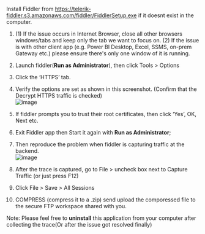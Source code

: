 Install Fiddler from https://telerik-fiddler.s3.amazonaws.com/fiddler/FiddlerSetup.exe if it doesnt exist in the computer. 
1. (1) If the issue occurs in Internet Browser, close all other browsers windows/tabs and keep only the tab we want to focus on.  (2) If the issue is with other client app (e.g. Power BI Desktop, Excel, SSMS, on-prem Gateway etc.) please ensure there's only one window of it is running.
2. Launch fiddler(**Run as Administrator**), then click Tools >  Options
3. Click the ‘HTTPS’ tab.
4. Verify the options are set as shown in this screenshot. (Confirm that the Decrypt HTTPS traffic is checked)<br>![image](https://github.com/1015062E/howto/assets/160798406/fe635c5e-b8ea-43f0-8bd6-465b9b899725)

	 
5. If fiddler prompts you to trust their root certificates, then click ‘Yes’, OK, Next etc.
6. Exit Fiddler app then Start it again with **Run as Administrator**;
7. Then reproduce the problem when fiddler is capturing traffic at the backend. <br>![image](https://github.com/1015062E/howto/assets/160798406/35c7e0aa-a929-4710-909a-856ee50cbe90)

8. After the trace is captured, go to File > uncheck box next to Capture Traffic (or just press F12)
9. Click File > Save > All Sessions
10. COMPRESS (compress it to a .zip) send upload the comporessed file to the secure FTP workspace shared with you. 
	 
Note: Please feel free to **uninstall** this application from your computer after collecting the trace(Or after the issue got resolved finally)
